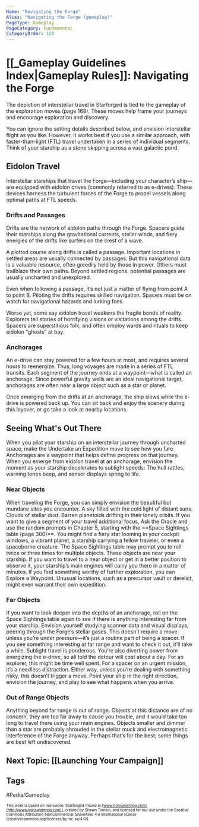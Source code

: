 ```yaml
---
Name: "Navigating the Forge"
Alias: "Navigating the Forge (gameplay)"
PageType: Gameplay
PageCategory: Fundamental
CategoryOrder: 120
---
```

# [[_Gameplay Guidelines Index|Gameplay Rules]]: Navigating the Forge
The depiction of interstellar travel in Starforged is tied to the gameplay of the exploration moves (page 168). These moves help frame your journeys and encourage exploration and discovery.

You can ignore the setting details described below, and envision interstellar flight as you like. However, it works best if you use a similar approach, with faster-than-light (FTL) travel undertaken in a series of individual segments. Think of your starship as a stone skipping across a vast galactic pond.

## Eidolon Travel
Interstellar starships that travel the Forge—including your character’s ship—are equipped with eidolon drives (commonly referred to as e-drives). These devices harness the turbulent forces of the Forge to propel vessels along optimal paths at FTL speeds.

### Drifts and Passages
Drifts are the network of eidolon paths through the Forge. Spacers guide their starships along the gravitational currents, stellar winds, and fiery energies of the drifts like surfers on the crest of a wave.

A plotted course along drifts is called a passage. Important locations in settled areas are usually connected by passages. But this navigational data is a valuable resource, often greedily held by those in power. Others must trailblaze their own paths. Beyond settled regions, potential passages are usually uncharted and unexplored.

Even when following a passage, it’s not just a matter of flying from point A to point B. Piloting the drifts requires skilled navigation. Spacers must be on watch for navigational hazards and lurking foes.

Worse yet, some say eidolon travel weakens the fragile bonds of reality. Explorers tell stories of horrifying visions or visitations among the drifts. Spacers are superstitious folk, and often employ wards and rituals to keep eidolon “ghosts” at bay.

### Anchorages
An e-drive can stay powered for a few hours at most, and requires several hours to reenergize. Thus, long voyages are made in a series of FTL transits. Each segment of the journey ends at a waypoint—what is called an anchorage. Since powerful gravity wells are an ideal navigational target, anchorages are often near a large object such as a star or planet.

Once emerging from the drifts at an anchorage, the ship slows while the e-drive is powered back up. You can sit back and enjoy the scenery during this layover, or go take a look at nearby locations.

## Seeing What's Out There
When you pilot your starship on an interstellar journey through uncharted space, make the Undertake an Expedition move to see how you fare. Anchorages are a waypoint that helps define progress on that journey. When you emerge from eidolon travel at an anchorage, envision the moment as your starship decelerates to sublight speeds: The hull rattles, warning tones beep, and sensor displays spring to life. 

### Near Objects
When traveling the Forge, you can simply envision the beautiful but mundane sites you encounter. A sky filled with the cold light of distant suns. Clouds of stellar dust. Barren planetoids drifting in their lonely orbits. If you want to give a segment of your travel additional focus, Ask the Oracle and use the random prompts in Chapter 5, starting with the ==Space Sightings table (page 300)==. You might find a fiery star looming in your cockpit windows, a vibrant planet, a starship carrying a fellow traveler, or even a spaceborne creature. The Space Sightings table may prompt you to roll twice or three times for multiple objects. These objects are near your starship. If you want to travel to a near object or get in a better position to observe it, your starship’s main engines will carry you there in a matter of minutes. If you find something worthy of further exploration, you can Explore a Waypoint. Unusual locations, such as a precursor vault or derelict, might even warrant their own expedition.

### Far Objects
If you want to look deeper into the depths of an anchorage, roll on the Space Sightings table again to see if there is anything interesting far from your starship. Envision yourself studying scanner data and visual displays, peering through the Forge’s stellar gases. This doesn’t require a move unless you’re under pressure—it’s just a routine part of being a spacer. If you see something interesting at far range and want to check it out, it’ll take a while. Sublight travel is ponderous. You’re also diverting power from energizing the e-drive, so all told the detour will cost about a day. For an explorer, this might be time well spent. For a spacer on an urgent mission, it’s a needless distraction. Either way, unless you’re dealing with something risky, this doesn’t trigger a move. Point your ship in the right direction, envision the journey, and play to see what happens when you arrive.

### Out of Range Objects
Anything beyond far range is out of range. Objects at this distance are of no concern, they are too far away to cause you trouble, and it would take too long to travel there using your main engines. Objects smaller and dimmer than a star are probably shrouded in the stellar muck and electromagnetic interference of the Forge anyway. Perhaps that’s for the best; some things are best left undiscovered.

## Next Topic: [[Launching Your Campaign]]


## Tags
#Pedia/Gameplay 

<font size=-2>This work is based on Ironsworn: Starforged (found at [www.ironswornrpg.com](http://www.ironswornrpg.com)), created by Shawn Tomkin, and licensed for our use under the Creative Commons Attribution-NonCommercial-ShareAlike 4.0 International license  (creativecommons.org/licenses/by-nc-sa/4.0/).</font>